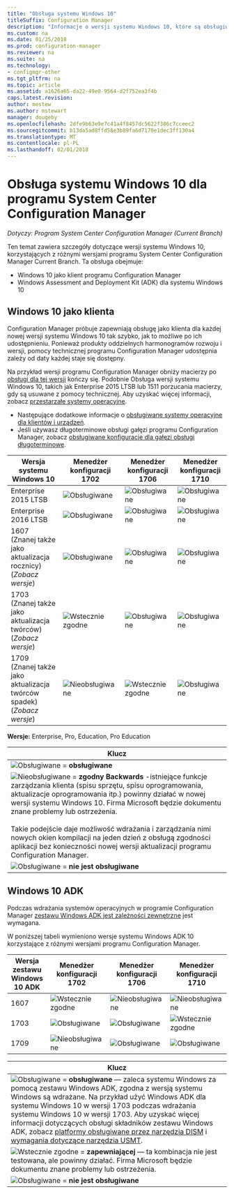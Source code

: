 ```yaml
---
title: "Obsługa systemu Windows 10"
titleSuffix: Configuration Manager
description: "Informacje o wersji systemu Windows 10, które są obsługiwane jako klienci i dla wdrożenia systemu operacyjnego w programie System Center Configuration Manager."
ms.custom: na
ms.date: 01/25/2018
ms.prod: configuration-manager
ms.reviewer: na
ms.suite: na
ms.technology:
- configmgr-other
ms.tgt_pltfrm: na
ms.topic: article
ms.assetid: a1626a65-da22-49e0-9564-d2f752ea3f4b
caps.latest.revision: 
author: mestew
ms.author: mstewart
manager: dougeby
ms.openlocfilehash: 2dfe9b63e9e7c41a4f8457dc5622f386c7cceec2
ms.sourcegitcommit: b13da5ad8ffd58e3b89fa6d7170e1dec3ff130a4
ms.translationtype: MT
ms.contentlocale: pl-PL
ms.lasthandoff: 02/01/2018
---
```

# <a name="support-for-windows-10-for-system-center-configuration-manager"></a>Obsługa systemu Windows 10 dla programu System Center Configuration Manager  

*Dotyczy: Program System Center Configuration Manager (Current Branch)*


 Ten temat zawiera szczegóły dotyczące wersji systemu Windows 10, korzystających z różnymi wersjami programu System Center Configuration Manager Current Branch. Ta obsługa obejmuje:
 -  Windows 10 jako klient programu Configuration Manager
 -  Windows Assessment and Deployment Kit (ADK) dla systemu Windows 10

## <a name="windows-10-as-a-client"></a>Windows 10 jako klienta
Configuration Manager próbuje zapewniają obsługę jako klienta dla każdej nowej wersji systemu Windows 10 tak szybko, jak to możliwe po ich udostępnieniu. Ponieważ produkty oddzielnych harmonogramów rozwoju i wersji, pomocy technicznej programu Configuration Manager udostępnia zależy od daty każdej staje się dostępny.

Na przykład wersji programu Configuration Manager obniży macierzy po [obsługi dla tej wersji](/sccm/core/servers/manage/current-branch-versions-supported) kończy się. Podobnie Obsługa wersji systemu Windows 10, takich jak Enterprise 2015 LTSB lub 1511 porzucania macierzy, gdy są usuwane z pomocy technicznej. Aby uzyskać więcej informacji, zobacz [przestarzałe systemy operacyjne](/sccm/core/plan-design/changes/deprecated/removed-and-deprecated-client#deprecated-client-operating-systems).


-   Następujące dodatkowe informacje o [obsługiwane systemy operacyjne dla klientów i urządzeń](/sccm/core/plan-design/configs/supported-operating-systems-for-clients-and-devices).
-   Jeśli używasz długoterminowe obsługi gałęzi programu Configuration Manager, zobacz [obsługiwane konfiguracje dla gałęzi obsługi długoterminowe](/sccm/core/understand/supported-configurations-for-ltsb).

|Wersja systemu Windows 10                    |  Menedżer konfiguracji 1702          |    Menedżer konfiguracji 1706 |Menedżer konfiguracji 1710          |  
|---------------------|-----|-----|-----|
|Enterprise 2015 LTSB                   |![Obsługiwane](media/green_check.png) |![Obsługiwane](media/green_check.png) | ![Obsługiwane](media/green_check.png) |
|Enterprise 2016 LTSB                   |![Obsługiwane](media/green_check.png) |![Obsługiwane](media/green_check.png) | ![Obsługiwane](media/green_check.png) |
|1607   <br />(Znanej także jako aktualizacja rocznicy)<br />(*Zobacz wersje*)   |![Obsługiwane](media/green_check.png) |![Obsługiwane](media/green_check.png)            |![Obsługiwane](media/green_check.png) |
|1703   <br />(Znanej także jako aktualizacja twórców)<br />(*Zobacz wersje*)      |![Wstecznie zgodne](media/blue_compat.png) |![Obsługiwane](media/green_check.png) | ![Obsługiwane](media/green_check.png) |
|1709   <br />(Znanej także jako aktualizacja twórców spadek)<br />(*Zobacz wersje*) |![Nieobsługiwane](media/Red_X.png)   |![Wstecznie zgodne](media/blue_compat.png) | ![Obsługiwane](media/green_check.png) |



**Wersje:** Enterprise, Pro, Education, Pro Education   

|Klucz|
|--|
|![Obsługiwane](media/green_check.png) = **obsługiwane**  |
|![Nieobsługiwane](media/blue_compat.png)  = **zgodny Backwards** -istniejące funkcje zarządzania klienta (spisu sprzętu, spisu oprogramowania, aktualizacje oprogramowania itp.) powinny działać w nowej wersji systemu Windows 10. Firma Microsoft będzie dokumentu znane problemy lub ostrzeżenia. <br><br>Takie podejście daje możliwość wdrażania i zarządzania nimi nowych okien kompilacji na jeden dzień z obsługą zgodności aplikacji bez konieczności nowej wersji aktualizacji programu Configuration Manager. |
|![Obsługiwane](media/Red_X.png) = **nie jest obsługiwane**|


## <a name="windows-10-adk"></a>Windows 10 ADK
Podczas wdrażania systemów operacyjnych w programie Configuration Manager [zestawu Windows ADK jest zależności zewnętrzne](/sccm/osd/plan-design/infrastructure-requirements-for-operating-system-deployment) jest wymagana.

W poniższej tabeli wymieniono wersje systemu Windows ADK 10 korzystające z różnymi wersjami programu Configuration Manager.

|Wersja zestawu Windows 10 ADK  |Menedżer konfiguracji 1702   |Menedżer konfiguracji 1706 |Menedżer konfiguracji 1710 |
|--------------------|-----|-----|-----|
|1607  |![Wstecznie zgodne](media/blue_compat.png) |![Nieobsługiwane](media/Red_X.png)| ![Nieobsługiwane](media/Red_X.png) |
|1703  |![Obsługiwane](media/green_check.png)            |![Obsługiwane](media/green_check.png) | ![Wstecznie zgodne](media/blue_compat.png)|
|1709  |![Nieobsługiwane](media/Red_X.png)              |![Obsługiwane](media/green_check.png) | ![Obsługiwane](media/green_check.png)|

|Klucz|
|--|
|![Obsługiwane](media/green_check.png) = **obsługiwane** — zaleca systemu Windows za pomocą zestawu Windows ADK, zgodna z wersją systemu Windows są wdrażane. Na przykład użyć Windows ADK dla systemu Windows 10 w wersji 1703 podczas wdrażania systemu Windows 10 w wersji 1703. Aby uzyskać więcej informacji dotyczących obsługi składników zestawu Windows ADK, zobacz [platformy obsługiwane przez narzędzia DISM](https://docs.microsoft.com/windows-hardware/manufacture/desktop/dism-supported-platforms) i [wymagania dotyczące narzędzia USMT](https://docs.microsoft.com/windows/deployment/usmt/usmt-requirements#bkmk-1). |
|![Wstecznie zgodne](media/blue_compat.png)  = **zapewniającej** — ta kombinacja nie jest testowana, ale powinny działać. Firma Microsoft będzie dokumentu znane problemy lub ostrzeżenia. |
|![Obsługiwane](media/Red_X.png) = **nie jest obsługiwane**|
